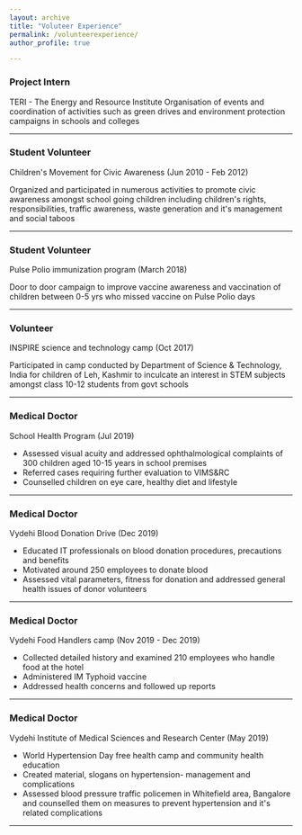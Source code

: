 ```yaml
---
layout: archive
title: "Voluteer Experience"
permalink: /volunteerexperience/
author_profile: true

---
```


### Project Intern
TERI - The Energy and Resource Institute
Organisation of events and coordination of activities such as green drives and environment protection campaigns in schools and colleges

---

### Student Volunteer
Children's Movement for Civic Awareness (Jun 2010 - Feb 2012)

Organized and participated in numerous activities to promote civic awareness amongst school going children including children's rights, responsibilities, traffic awareness, waste generation and it's management and social taboos

---

### Student Volunteer
Pulse Polio immunization program (March 2018)

Door to door campaign to improve vaccine awareness and vaccination of children between 0-5 yrs who missed vaccine on Pulse Polio days

---

### Volunteer
INSPIRE science and technology camp (Oct 2017)

Participated in camp conducted by Department of Science & Technology, India for children of Leh, Kashmir to inculcate an interest in STEM subjects amongst class 10-12 students from govt schools

---

### Medical Doctor
School Health Program (Jul 2019)

- Assessed visual acuity and addressed ophthalmological complaints of 300 children aged 10-15 years in school premises
- Referred cases requiring further evaluation to VIMS&RC
- Counselled children on eye care, healthy diet and lifestyle

---

### Medical Doctor
Vydehi Blood Donation Drive (Dec 2019)

- Educated IT professionals on blood donation procedures, precautions and benefits
- Motivated around 250 employees to donate blood
- Assessed vital parameters, fitness for donation and addressed general health issues of donor volunteers

---

### Medical Doctor
Vydehi Food Handlers camp (Nov 2019 - Dec 2019)

- Collected detailed history and examined 210 employees who handle food at the hotel
- Administered IM Typhoid vaccine
- Addressed health concerns and followed up reports

---

### Medical Doctor
Vydehi Institute of Medical Sciences and Research Center (May 2019)

- World Hypertension Day free health camp and community health education
- Created material, slogans on hypertension- management and complications
- Assessed blood pressure traffic policemen in Whitefield area, Bangalore and counselled them on measures to prevent hypertension and it's related complications

---
